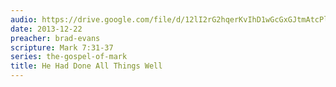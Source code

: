 ```yaml
---
audio: https://drive.google.com/file/d/12lI2rG2hqerKvIhD1wGcGxGJtmAtcPlO/view
date: 2013-12-22
preacher: brad-evans
scripture: Mark 7:31-37
series: the-gospel-of-mark
title: He Had Done All Things Well
---
```

